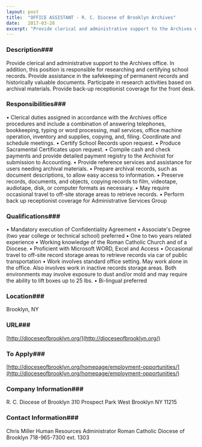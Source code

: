 ```yaml
---
layout: post
title:  "OFFICE ASSISTANT - R. C. Diocese of Brooklyn Archives"
date:   2017-03-28
excerpt: "Provide clerical and administrative support to the Archives office. In addition, this position is responsible for researching and certifying school records. Provide assistance in the safekeeping of permanent records and historically valuable documents. Participate in research activities based on archival materials.  Provide back-up receptionist coverage for the front desk."
---
```


### Description###

Provide clerical and administrative support to the Archives office. In addition, this position is responsible for researching and certifying school records. Provide assistance in the safekeeping of permanent records and historically valuable documents. Participate in research activities based on archival materials.  Provide back-up receptionist coverage for the front desk.


### Responsibilities###

•	Clerical duties assigned in accordance with the Archives office procedures and include a combination of answering telephones, bookkeeping, typing or word processing, mail services, office machine operation, inventory and supplies, copying, and, filing.  Coordinate and schedule meetings.
•	Certify School Records upon request.
•	Produce Sacramental Certificates upon request.
•	Compile cash and check payments and provide detailed payment registry to the Archivist for submission to Accounting.
•	Provide reference services and assistance for users needing archival materials. 
•	Prepare archival records, such as document descriptions, to allow easy access to information. 
•	Preserve records, documents, and objects, copying records to film, videotape, audiotape, disk, or computer formats as necessary.
•	May require occasional travel to off-site storage areas to retrieve records.
•	Perform back up receptionist coverage for Administrative Services Group


### Qualifications###

•	Mandatory execution of Confidentiality Agreement
•	Associate's Degree (two year college or technical school) preferred
•	One to two years related experience
•	Working knowledge of the Roman Catholic Church and of a Diocese.
•	Proficient with Microsoft WORD, Excel and Access 
•	Occasional travel to off-site record storage areas to retrieve records via car of public transportation
•	Work involves standard office setting.  May work alone in the office.  Also involves work in inactive records storage areas. Both environments may involve exposure to dust and/or mold and may require the ability to lift boxes up to 25 lbs.
•	Bi-lingual preferred




### Location###

Brooklyn, NY


### URL###

[http://dioceseofbrooklyn.org/](http://dioceseofbrooklyn.org/)

### To Apply###

[http://dioceseofbrooklyn.org/homepage/employment-opportunities/](http://dioceseofbrooklyn.org/homepage/employment-opportunities/)


### Company Information###

R. C. Diocese of Brooklyn
310 Prospect Park West
Brooklyn NY 11215


### Contact Information###

Chris Miller
Human Resources Administrator
Roman Catholic Diocese of Brooklyn
718-965-7300 ext. 1303

